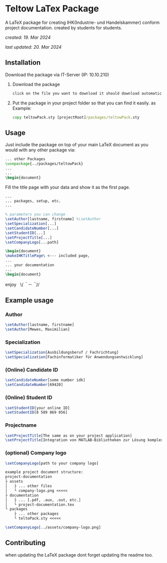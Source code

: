 # Teltow LaTex Package

A LaTeX package for creating IHK(Industrie- und Handelskammer) conform project documentation. created by students for students.

_created: 19. Mar 2024_

_last updated: 20. Mar 2024_

## Installation

Download the package via IT-Server (IP: 10.10.210)

1. Download the package
    ```bat
    click on the file you want to download it should download automaticly
    ```

2. Put the package in your project folder so that  you can find it easily. as Example:
    ```bat
    copy teltowPack.sty [projectRoot]/packages/teltowPack.sty
    ```

## Usage

Just include the package on top of your main LaTeX document as you would with any other package via:

```latex
... other Packages
\usepackage{../packages/teltowPack}
...
...
\begin{document}
```

Fill the title page with your data and show it as the first page.

```latex
...
... packages, setup, etc.
...

% parameters you can change
\setAuthor[lastname, firstname] %\setAuthor
\setSpecialization[...]
\setCandidateNumber[...]
\setStudentID[...]
\setProjectTitle[...]
\setCompanyLogo[...path]

\begin{document}
\makeIHKTitlePage\ <--- included page, 
...
... your documentation
... 
\begin{document}
```

enjoy &nbsp; \\_(＾－＾)_/

## Example usage

### Author

```latex
\setAuthor[lastname, firstname]
\setAuthor[Mewes, Maximilian]
```

### Specialization

```latex
\setSpecialization[Ausbildungsberuf / Fachrichtung]
\setSpecialization[Fachinformatiker für Anwendungsentwicklung]
```

### (Online) Candidate ID

```latex
\setCandidateNumber[some number idk]
\setCandidateNumber[69420]
```

### (Online) Student ID

```latex
\setStudentID[your online ID]
\setStudentID[8 589 869 056]
```

### Projectname

```latex
\setProjectTitle[The same as on your project application]
\setProjectTitle[Integration von MATLAB-Bibliotheken zur Lösung komplexer mathematischer Probleme in einer C#-Anwendung]
```

### (optional) Company logo

```latex
\setCompanyLogo[path to your company logo]

example project document structure:
project-documentation
├ assets
│   ├ ... other files
│   └ company-logo.png <<<<<
├ documentation
│   ├ ... [.pdf, .aux, .out, etc.]
│   └ project-documentation.tex
└ packages
    ├ ... other packages
    └ teltoPack.sty <<<<<

\setCompanyLogo[../assets/company-logo.png]
```

## Contributing

when updating the LaTeX package dont forget updating the readme too.